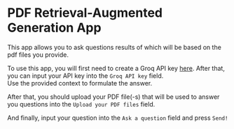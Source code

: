 # PDF Retrieval-Augmented Generation App

This app allows you to ask questions results of which will be based on the pdf files you provide.

To use this app, you will first need to create a Groq API key [here](https://console.groq.com/keys). After that, you can input your API key into the `Groq API key` field.  
Use the provided context to formulate the answer.

After that, you should upload your PDF file(-s) that will be used to answer you questions into the `Upload your PDF files` field.

And finally, input your question into the `Ask a question` field and press `Send!`
